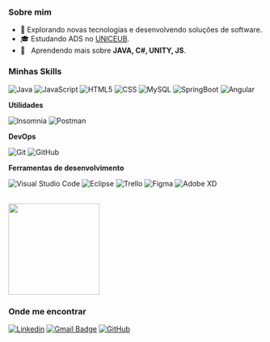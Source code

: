 [](https://komarev.com/ghpvc/?username=iuricode&color=006bed)

<h3>Sobre mim</h3>

- 🤔 Explorando novas tecnologias e desenvolvendo soluções de software.
- 🎓 Estudando ADS no <a href="https://www.uniceub.br/pdp/graduacao/ti/analise-e-desenvolvimento-de-sistemas-96">UNICEUB</a>.
- 🌱 &nbsp; Aprendendo mais sobre **JAVA, C#, UNITY, JS**.

<h3>Minhas Skills</h3>


![Java](https://img.shields.io/badge/-Java-333333?style=flat&logo=Java&logoColor=007396)
![JavaScript](https://img.shields.io/badge/-JavaScript-333333?style=flat&logo=javascript)
![HTML5](https://img.shields.io/badge/-HTML5-333333?style=flat&logo=HTML5)
![CSS](https://img.shields.io/badge/-CSS-333333?style=flat&logo=CSS3&logoColor=1572B6)
![MySQL](https://img.shields.io/badge/-MySQL-333333?style=flat&logo=mysql)
![SpringBoot](https://img.shields.io/badge/-MySQL-333333?style=flat&logo=springboot)
![Angular](https://img.shields.io/badge/-MySQL-333333?style=flat&logo=angular)


**Utilidades**

![Insomnia](https://img.shields.io/badge/-Insomnia-333333?style=flat&logo=insomnia)
![Postman](https://img.shields.io/badge/-Postman-333333?style=flat&logo=postman)

**DevOps**

![Git](https://img.shields.io/badge/-Git-333333?style=flat&logo=git)
![GitHub](https://img.shields.io/badge/-GitHub-333333?style=flat&logo=github)

**Ferramentas de desenvolvimento**

![Visual Studio Code](https://img.shields.io/badge/-Visual%20Studio%20Code-333333?style=flat&logo=visual-studio-code&logoColor=007ACC)
![Eclipse](https://img.shields.io/badge/-Eclipse-333333?style=flat&logo=eclipse-ide&logoColor=2C2255)
![Trello](https://img.shields.io/badge/-Trello-333333?style=flat&logo=trello&logoColor=007ACC)
![Figma](https://img.shields.io/badge/-Figma-333333?style=flat&logo=figma&logoColor=007ACC)
![Adobe XD](https://img.shields.io/badge/-Adobe%20XD-333333?style=flat&logo=adobe-xd&logoColor=007ACC)

<br/>

<a href="https://github.com/iuricode">
  <img height="180em" src="https://github-readme-stats.vercel.app/api?username=iuricode&theme=dracula&show_icons=true" />
</a>

<h3>Onde me encontrar</h3>

[![Linkedin](https://img.shields.io/badge/-Arnoldo-blue?style=flat-square&logo=Linkedin&logoColor=white&link=LINK-DO-SEU-LINKEDIN)](https://www.linkedin.com/in/arnoldo-bepi/)
[![Gmail Badge](https://img.shields.io/badge/-arnoldobepi@gmail.com-006bed?style=flat-square&logo=Gmail&logoColor=white&link=mailto:SEU-EMAIL)](mailto:arnoldobepi@gmail.com)
[![GitHub](https://img.shields.io/github/followers/iuricode?label=follow&style=social)](https://www.linkedin.com/in/arnoldo-bepi/)
